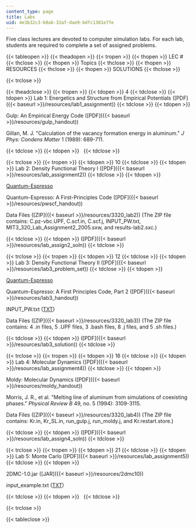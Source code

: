 ```yaml
---
content_type: page
title: Labs
uid: 4e3b32c3-b8ab-32af-dae9-bdfc1301e7fe
---
```


Five class lectures are devoted to computer simulation labs. For each lab, students are required to complete a set of assigned problems.

{{< tableopen >}}
{{< theadopen >}}
{{< tropen >}}
{{< thopen >}}
LEC #
{{< thclose >}}
{{< thopen >}}
Topics
{{< thclose >}}
{{< thopen >}}
RESOURCES
{{< thclose >}}
{{< thopen >}}
SOLUTIONS
{{< thclose >}}

{{< trclose >}}

{{< theadclose >}}
{{< tropen >}}
{{< tdopen >}}
4
{{< tdclose >}}
{{< tdopen >}}
Lab 1: Energetics and Structure from Empirical Potentials ([PDF]({{< baseurl >}}/resources/lab1_assignment))
{{< tdclose >}}
{{< tdopen >}}


Gulp: An Empirical Energy Code ([PDF]({{< baseurl >}}/resources/gulp_handout))

Gillan, M. J. "Calculation of the vacancy formation energy in aluminum." _J Phys: Condens Matter_ 1 (1989): 689-711.


{{< tdclose >}}
{{< tdopen >}}
 
{{< tdclose >}}

{{< trclose >}}
{{< tropen >}}
{{< tdopen >}}
10
{{< tdclose >}}
{{< tdopen >}}
Lab 2: Density Functional Theory I ([PDF]({{< baseurl >}}/resources/lab_assignment2))
{{< tdclose >}}
{{< tdopen >}}


[Quantum-Espresso](http://www.quantum-espresso.org/)

Quantum-Espresso: A First-Principles Code ([PDF]({{< baseurl >}}/resources/pwscf_handout))

Data Files ([ZIP]({{< baseurl >}}/resources/3320_lab2)) (The ZIP file contains: C.pz-vbc.UPF, C.scf.in, C.scf.j, INPUT\_PW.txt, MIT3\_320\_Lab\_Assignment2\_2005.sxw, and results-lab2.sxc.)


{{< tdclose >}}
{{< tdopen >}}
([PDF]({{< baseurl >}}/resources/lab_assign2_soln))
{{< tdclose >}}

{{< trclose >}}
{{< tropen >}}
{{< tdopen >}}
12
{{< tdclose >}}
{{< tdopen >}}
Lab 3: Density Functional Theory II ([PDF]({{< baseurl >}}/resources/lab3_problem_set))
{{< tdclose >}}
{{< tdopen >}}


[Quantum-Espresso](http://www.quantum-espresso.org/)

Quantum-Espresso: A First Principles Code, Part 2 ([PDF]({{< baseurl >}}/resources/lab3_handout))

INPUT\_PW.txt ([TXT](/courses/materials-science-and-engineering/3-320-atomistic-computer-modeling-of-materials-sma-5107-spring-2005/labs/INPUT_PW.txt))

Data Files ([ZIP]({{< baseurl >}}/resources/3320_lab3)) (The ZIP file contains: 4 .in files, 5 .UPF files, 3 .bash files, 8 .j files, and 5 .sh files.)


{{< tdclose >}}
{{< tdopen >}}
([PDF]({{< baseurl >}}/resources/lab3_solution))
{{< tdclose >}}

{{< trclose >}}
{{< tropen >}}
{{< tdopen >}}
16
{{< tdclose >}}
{{< tdopen >}}
Lab 4: Molecular Dynamics ([PDF]({{< baseurl >}}/resources/lab_assignment4))
{{< tdclose >}}
{{< tdopen >}}


Moldy: Molecular Dynamics ([PDF]({{< baseurl >}}/resources/moldy_handout))

Morris, J. R., et al. "Melting line of aluminum from simulations of coexisting phases." _Physical Review B_ 49, no. 5 (1994): 3109-3115.

Data Files ([ZIP]({{< baseurl >}}/resources/3320_lab4)) (The ZIP file contains: Kr.in, Kr\_SL.in, run\_gulp.j, run\_moldy.j, and Kr.restart.store.)


{{< tdclose >}}
{{< tdopen >}}
([PDF]({{< baseurl >}}/resources/lab_assign4_soln))
{{< tdclose >}}

{{< trclose >}}
{{< tropen >}}
{{< tdopen >}}
21
{{< tdclose >}}
{{< tdopen >}}
Lab 5: Monte Carlo ([PDF]({{< baseurl >}}/resources/lab_assignment5))
{{< tdclose >}}
{{< tdopen >}}


2DMC-1.0.jar ([JAR]({{< baseurl >}}/resources/2dmc10))

input\_example.txt ([TXT](/courses/materials-science-and-engineering/3-320-atomistic-computer-modeling-of-materials-sma-5107-spring-2005/labs/input_example.txt))


{{< tdclose >}}
{{< tdopen >}}
 
{{< tdclose >}}

{{< trclose >}}

{{< tableclose >}}